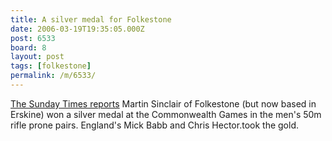 ```yaml
---
title: A silver medal for Folkestone
date: 2006-03-19T19:35:05.000Z
post: 6533
board: 8
layout: post
tags: [folkestone]
permalink: /m/6533/
---
```

<a href="http://www.timesonline.co.uk/article/0,,2094-2093147,00.html">The Sunday Times reports</a> Martin Sinclair of Folkestone (but now based in Erskine) won a silver medal at the Commonwealth Games in the men's 50m rifle prone pairs. England's Mick Babb and Chris Hector.took the gold.
